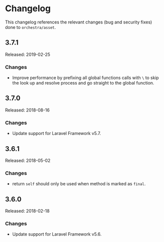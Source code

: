 # Changelog

This changelog references the relevant changes (bug and security fixes) done to `orchestra/asset`.

## 3.7.1

Released: 2019-02-25

### Changes

* Improve performance by prefixing all global functions calls with `\` to skip the look up and resolve process and go straight to the global function.

## 3.7.0

Released: 2018-08-16

### Changes

* Update support for Laravel Framework v5.7.

## 3.6.1

Released: 2018-05-02

### Changes

* return `self` should only be used when method is marked as `final`.

## 3.6.0

Released: 2018-02-18

### Changes

* Update support for Laravel Framework v5.6.
